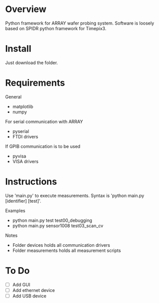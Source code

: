 # Overview
Python framework for ARRAY wafer probing system. Software is loosely based on SPIDR python framework for Timepix3.


# Install
Just download the folder.

# Requirements
General
* matplotlib
* numpy

For serial communication with ARRAY
* pyserial
* FTDI drivers

If GPIB communication is to be used
* pyvisa
* VISA drivers


# Instructions
Use 'main.py' to execute measurements. Syntax is 'python main.py [identifier] [test]'.

Examples

* python main.py test test00_debugging
* python main.py sensor1008 test03_scan_cv


Notes

* Folder devices holds all communication drivers
* Folder measurements holds all measurement scripts


# To Do

- [ ] Add GUI
- [ ] Add ethernet device
- [ ] Add USB device
